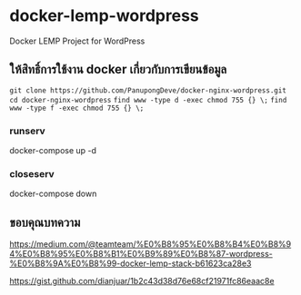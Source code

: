 # docker-lemp-wordpress
Docker LEMP Project for WordPress

## ให้สิทธิ์การใช้งาน docker เกี่ยวกับการเขียนข้อมูล
`git clone https://github.com/PanupongDeve/docker-nginx-wordpress.git`
`cd docker-nginx-wordpress`
`find www -type d -exec chmod 755 {} \;`
`find www -type f -exec chmod 755 {} \;`

### runserv
docker-compose up -d

### closeserv
docker-compose down

## ขอบคุณบทความ
https://medium.com/@teamteam/%E0%B8%95%E0%B8%B4%E0%B8%94%E0%B8%95%E0%B8%B1%E0%B9%89%E0%B8%87-wordpress-%E0%B8%9A%E0%B8%99-docker-lemp-stack-b61623ca28e3

https://gist.github.com/dianjuar/1b2c43d38d76e68cf21971fc86eaac8e